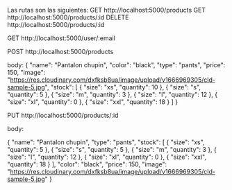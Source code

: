 Las rutas son las siguientes:
GET http://localhost:5000/products
GET http://localhost:5000/products/:id
DELETE http://localhost:5000/products/:id

GET http://localhost:5000/user/:email

POST http://localhost:5000/products

body:
{
        "name": "Pantalon chupin",
        "color": "black",
        "type": "pants",
        "price": 150,
        "image": "https://res.cloudinary.com/dxfksb8ua/image/upload/v1666969305/cld-sample-5.jpg",
        "stock": [
        {
            "size": "xs",
            "quantity": 10
        },
        {
            "size": "s",
            "quantity": 5
        },
        {
            "size": "m",
            "quantity": 3
        },
        {
            "size": "l",
            "quantity": 12
        },
        {
            "size": "xl",
            "quantity": 0
        },
        {
            "size": "xxl",
            "quantity": 18
        }
    ]
}


PUT http://localhost:5000/products/:id



body:

{
    "name": "Pantalon chupin",
    "type": "pants",
    "stock": [
        {
            "size": "xs",
            "quantity": 5
        },
        {
            "size": "s",
            "quantity": 5
        },
        {
            "size": "m",
            "quantity": 3
        },
        {
            "size": "l",
            "quantity": 12
        },
        {
            "size": "xl",
            "quantity": 0
        },
        {
            "size": "xxl",
            "quantity": 18
        }
    ],
    "color": "black",
    "price": 150,
    "image": "https://res.cloudinary.com/dxfksb8ua/image/upload/v1666969305/cld-sample-5.jpg"
    }